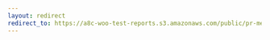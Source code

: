 ```yaml
---
layout: redirect
redirect_to: https://a8c-woo-test-reports.s3.amazonaws.com/public/pr-merge/44454/e2e/index.html
---
```

